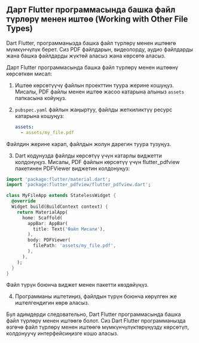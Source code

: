## Дарт Flutter программасында башка файл түрлөрү менен иштөө (Working with Other File Types)

Dart Flutter, программанызда башка файл түрлөрү менен иштөөгө мүмкүнчүлүк берет. Сиз PDF файлдарын, видеолорду, аудио файлдарды жана башка файлдарды жүктөй аласыз жана көрсөтө аласыз.

Дарт Flutter программасында башка файл түрлөрү менен иштөөнү көрсөткөн мисал:

1. Иштөө көрсөтүүчү файлын проекттин туура жерине кошуңуз. Мисалы, PDF файлы менен иштөө жасоо катарына алыныз `assets` папкасына койуңуз.

2. `pubspec.yaml` файлын жаңыртуу, файлды жеткиликтүү ресурс катарына кошуңуз:

   ```yaml
   assets:
     - assets/my_file.pdf
   ```
Файлдин жерине карап, файлдын жолун дарегин туура тузуңуз.

3. Dart кодунузда файлды көрсөтүү үчүн катарлы виджетти колдонуңуз. Мисалы, PDF файлын көрсөтүү үчүн flutter_pdfview пакетинен PDFViewer виджетин колдонуңуз:
``` dart
import 'package:flutter/material.dart';
import 'package:flutter_pdfview/flutter_pdfview.dart';

class MyFileApp extends StatelessWidget {
  @override
  Widget build(BuildContext context) {
    return MaterialApp(
      home: Scaffold(
        appBar: AppBar(
          title: Text('Файл Мисали'),
        ),
        body: PDFViewer(
          filePath: 'assets/my_file.pdf',
        ),
      ),
    );
  }
}
```
Файл түрүн боюнча виджет менен пакетти көздөйүңүз.

4. Программаны иштетиңиз, файлдын түрүн боюнча көрүлгөн же иштелгендигин көрө аласыз.

Бул адимдерди следовательно, Dart Flutter программасында башка файл түрлөрү менен иштөөгө болот. Сиз Dart Flutter программанызда өзгөчө файл түрлөрү менен иштөөгө мүмкүнчүлүктөрүңүздү көрсөтүп, колдонуучу интерфейсиңизге кошо аласыз.




